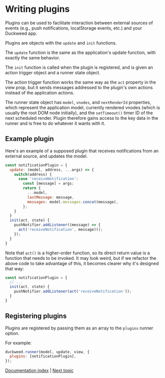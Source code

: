 # Writing plugins

Plugins can be used to facilitate interaction between external sources of events
(e.g., push notifications, localStorage events, etc.) and your Duckweed app.

Plugins are objects with the `update` and `init` functions.

The `update` function is the same as the application's update function, with
exactly the same behavior.

The `init` function is called when the plugin is registered, and is given an
action trigger object and a runner state object.

The action trigger function works the same way as the `act` property in the view
prop, but it sends messages addressed to the plugin's own actions instead of the
application actions.

The runner state object has `model`, `vnodes`, and `nextRenderId` properties,
which represent the application model, currently rendered vnodes (which is
usually the root DOM node initially), and the `setTimeout()` timer ID of the
next scheduled render. Plugin therefore gains access to the key data in the
runner and is free to do whatever it wants with it.

## Example plugin

Here's an example of a supposed plugin that receives notifications from an
external source, and updates the model.

```javascript
const notificationPlugin = {
  update: (model, address, ...args) => {
    switch(address) {
      case 'receiveNotification':
        const [message] = args;
        return {
          ...model,
          lastMessage: message,
          messages: model.messages.concat(message),
        };
    }
  }
  init(act, state) {
    pushNotifier.addListener((message) => {
      act('receiveNotification', message)();
    });
  }
}
```

Note that `act()` is a higher-order function, so its direct return value is a
function that needs to be invoked. It may look weird, but if we refactor the
above code to take advantage of this, it becomes clearer why it's designed that
way:

```javascript
const notificationPlugin = {
  // ...
  init(act, state) {
    pushNotifier.addListener(act('receiveNotification'));
  }
}
```

## Registering plugins

Plugins are registered by passing them as an array to the `plugins` runner option.

For example:

```javascript
duckweed.runner(model, update, view, {
  plugins: [notificationPlugin],
});
```

[Documentation index](../main.md) | [Next topic](./testing.md)
